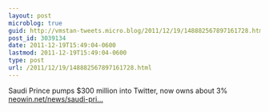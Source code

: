 ```yaml
---
layout: post
microblog: true
guid: http://vmstan-tweets.micro.blog/2011/12/19/148882567897161728.html
post_id: 3039134
date: 2011-12-19T15:49:04-0600
lastmod: 2011-12-19T15:49:04-0600
type: post
url: /2011/12/19/148882567897161728.html
---
```

Saudi Prince pumps $300 million into Twitter, now owns about 3% <a href="http://www.neowin.net/news/saudi-prince-pumps-300-million-into-twitter">neowin.net/news/saudi-pri…</a>
